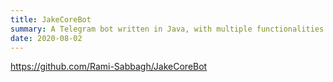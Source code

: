 ```yaml
---
title: JakeCoreBot
summary: A Telegram bot written in Java, with multiple functionalities as requested by my friends.
date: 2020-08-02
---
```


https://github.com/Rami-Sabbagh/JakeCoreBot